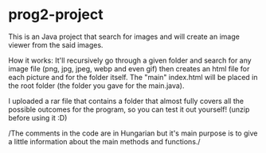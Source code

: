 # prog2-project
This is an Java project that search for images and will create an image viewer from the said images.

How it works: It'll recursively go through a given folder and search for any image file (png, jpg, jpeg, webp and even gif) then creates an html file for each picture and for the folder itself.
The "main" index.html will be placed in the root folder (the folder you gave for the main.java).

I uploaded a rar file that contains a folder that almost fully covers all the possible outcomes for the program, so you can test it out yourself!
(unzip before using it :D)

/The comments in the code are in Hungarian but it's main purpose is to give a little information about the main methods and functions./
